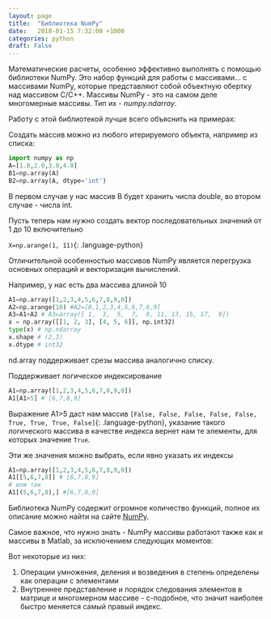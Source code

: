 ```yaml
---
layout: page
title:  "Библиотека NumPy"
date:   2018-01-15 7:32:00 +1000
categories: python
draft: False
---
```


Математические расчеты, особенно эффективно выполнять с помощью библиотеки NumPy. 
Это набор функций для работы с массивами... с массивами NumPy, которые представляют собой объектную обертку над массивом C/C++. Массивы NumPy - это на самом деле многомерные массивы. Тип их - *numpy.ndarray*. 

Работу с этой библиотекой лучше всего объяснить на примерах:

Создать массив можно из любого итерируемого объекта, например из списка:

~~~ python
import numpy as np
A=[1.0,2.0,3.0,4.0]
B1=np.array(A)
B2=np.array(A, dtype='int')
~~~

В первом случае у нас массив B будет хранить числа double, во втором случае - числа int.

Пусть теперь нам нужно создать вектор последовательных значений от 1 до 10 включительно

`X=np.arange(1, 11)`{: .language-python}

Отличительной особенностью массивов NumPy является перегрузка основных операций и векторизация вычислений. 

Например, у нас есть два массива длиной 10

~~~ python
A1=np.array([1,2,3,4,5,6,7,8,9,0])
A2=np.arange(10) #A2=[0,1,2,3,4,5,6,7,8,9]
A3=A1+A2 # A3=array([ 1,  3,  5,  7,  9, 11, 13, 15, 17,  9])
x = np.array([[1, 2, 3], [4, 5, 6]], np.int32)
type(x) # np.ndarray
x.shape # (2,3)
x.dtype # int32
~~~

nd.array поддерживает срезы массива аналогично списку.

Поддерживает логическое индексирование

~~~ python
A1=np.array([1,2,3,4,5,6,7,8,9,0])
A1[A1>5] # [6,7,8,9]
~~~

Выражение A1>5 даст нам массив `[False, False, False, False, False, True, True, True, False]`{: .language-python},
указание такого логического массива в качестве индекса вернет нам те элементы, для которых значение `True`.

Эти же значения можно выбрать, если явно указать их индексы

~~~ python
A1=np.array([1,2,3,4,5,6,7,8,9,0])
A1[[5,6,7,8]] # [6,7,8,9]
# или так
A1[(5,6,7,8),] #[6,7,8,9]
~~~

Библиотека NumPy содержит огромное количество функций, полное их описание можно найти на сайте [NumPy](www.numpy.org). 

Самое важное, что нужно знать - NumPy массивы работают также как и массивы в Matlab, за исключением следующих моментов:

Вот некоторые из них:

1. Операции умножения, деления и возведения в степень определены как операции с элементами
2. Внутреннее представление и порядок следования элементов в матрице и многомерном массиве - с-подобное, что значит наиболее быстро меняется самый правый индекс.




